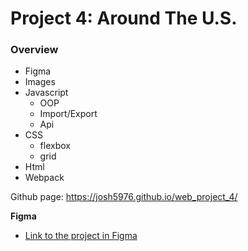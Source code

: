 # Project 4: Around The U.S.

### Overview

* Figma
* Images
* Javascript
    - OOP
    - Import/Export
    - Api
* CSS
    - flexbox
    - grid
* Html
* Webpack

Github page: https://josh5976.github.io/web_project_4/

**Figma**

* [Link to the project in Figma](https://www.figma.com/file/SurN1jaeEQIhuZEDMhmWWf/Sprint-4-Around-The-U.S.-desktop-mobile?node-id=0%3A1)
